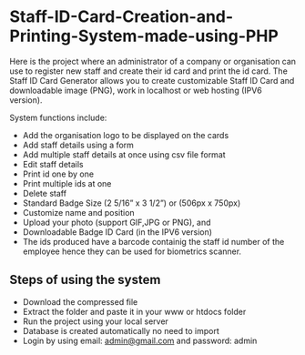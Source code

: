 # Staff-ID-Card-Creation-and-Printing-System-made-using-PHP
Here is the project where an administrator of a company or organisation can use to register new staff and create their id card and print the id card. The Staff ID Card Generator allows you to create customizable Staff ID Card and downloadable image (PNG), work in localhost or web hosting (IPV6 version).


System functions include:

- Add the organisation logo to be displayed on the cards
- Add staff details using a form
- Add multiple staff details at once using csv file format
- Edit staff details
- Print id one by one
- Print multiple ids at one
- Delete staff
- Standard Badge Size (2 5/16” x 3 1/2”) or (506px x 750px)
- Customize name and position
- Upload your photo (support GIF,JPG or PNG), and
- Downloadable Badge ID Card (in the IPV6 version)
- The ids produced have a barcode containig the staff id number of the employee hence they can be used for biometrics scanner.
## Steps of using the system

- Download the compressed file
- Extract the folder and paste it in your www or htdocs folder
- Run the project using your local server
- Database is created automatically no need to import
- Login by using email: admin@gmail.com and password: admin
